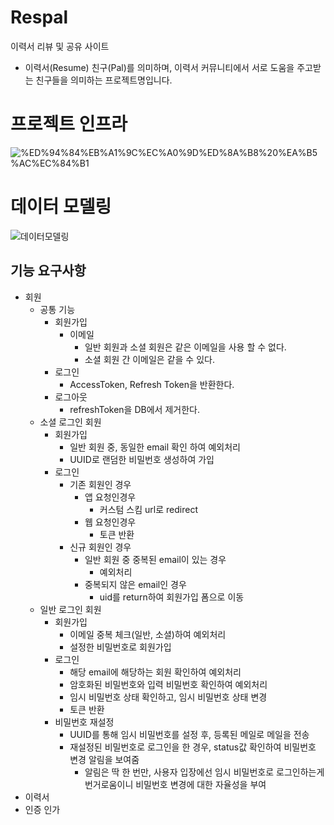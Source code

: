# Respal
이력서 리뷰 및 공유 사이트
- 이력서(Resume) 친구(Pal)를 의미하며, 이력서 커뮤니티에서 서로 도움을 주고받는 친구들을 의미하는 프로젝트명입니다.
# 프로젝트 인프라
![%ED%94%84%EB%A1%9C%EC%A0%9D%ED%8A%B8%20%EA%B5%AC%EC%84%B1](https://github.com/AiliartsuaL2/respal/assets/89395238/c159e7c6-41b4-426f-b35e-970b345dd258)
# 데이터 모델링
![데이터모델링](https://github.com/AiliartsuaL2/respal/assets/89395238/7b78e41c-98c8-4ffb-8306-8f2fe5b91495)

## 기능 요구사항
- 회원
  - 공통 기능
    - 회원가입
      - 이메일
        - 일반 회원과 소셜 회원은 같은 이메일을 사용 할 수 없다.
        - 소셜 회원 간 이메일은 같을 수 있다.
    - 로그인
      - AccessToken, Refresh Token을 반환한다.
    - 로그아웃
      - refreshToken을 DB에서 제거한다.
  - 소셜 로그인 회원
    - 회원가입
      - 일반 회원 중, 동일한 email 확인 하여 예외처리 
      - UUID로 랜덤한 비밀번호 생성하여 가입
    - 로그인
      - 기존 회원인 경우
        - 앱 요청인경우
          - 커스텀 스킴 url로 redirect
        - 웹 요청인경우
          - 토큰 반환
      - 신규 회원인 경우
        - 일반 회원 중 중복된 email이 있는 경우
          - 예외처리
        - 중복되지 않은 email인 경우
          - uid를 return하여 회원가입 폼으로 이동
  - 일반 로그인 회원
    - 회원가입
      - 이메일 중복 체크(일반, 소셜)하여 예외처리
      - 설정한 비밀번호로 회원가입
    - 로그인
      - 해당 email에 해당하는 회원 확인하여 예외처리
      - 암호화된 비밀번호와 입력 비밀번호 확인하여 예외처리
      - 임시 비밀번호 상태 확인하고, 임시 비밀번호 상태 변경
      - 토큰 반환
    - 비밀번호 재설정
      - UUID를 통해 임시 비밀번호를 설정 후, 등록된 메일로 메일을 전송
      - 재설정된 비밀번호로 로그인을 한 경우, status값 확인하여 비밀번호 변경 알림을 보여줌
        - 알림은 딱 한 번만, 사용자 입장에선 임시 비밀번호로 로그인하는게 번거로움이니 비밀번호 변경에 대한 자율성을 부여
- 이력서
- 인증 인가